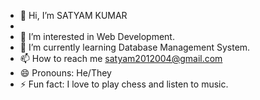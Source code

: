- 👋 Hi, I’m SATYAM KUMAR
- 
- 👀 I’m interested in Web Development.
- 🌱 I’m currently learning Database Management System.
- 📫 How to reach me satyam2012004@gmail.com
- 😄 Pronouns: He/They
- ⚡ Fun fact:  I love to play chess and listen to music.

<!---
SatyamKumar98/SatyamKumar98 is a ✨ special ✨ repository because its `README.md` (this file) appears on your GitHub profile.
You can click the Preview link to take a look at your changes.
--->
